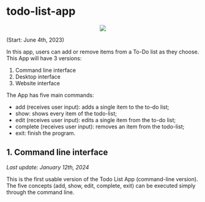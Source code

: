 # todo-list-app
<p align="center">
  <img src="https://github.com/anasanchesdev/todo-list-app/assets/135439323/7a5dda58-b6b8-4bac-b130-b9ad1d20f627" />
</p>
(Start: June 4th, 2023)

In this app, users can add or remove items from a To-Do list as they choose.
This App will have 3 versions:
1. Command line interface 
2. Desktop interface
3. Website interface

The App has five main commands:
- add (receives user input): adds a single item to the to-do list;
- show: shows every item of the todo-list;
- edit (receives user input): edits a single item from the to-do list;
- complete (receives user input): removes an item from the todo-list;
- exit: finish the program.
## 1. Command line interface

_Last update: January 12th, 2024_

This is the first usable version of the Todo List App (command-line version). The five concepts (add, show, edit, complete, exit) can be executed simply through the command line.

[//]: # (#### Demonstration:)

[//]: # ()
[//]: # (![first-demo]&#40;readme_imgs/first-demo.png&#41;)

[//]: # ()
[//]: # (If the user types "add", the program will ask for the to-do:)

[//]: # ()
[//]: # (![add-demo]&#40;readme_imgs/add-demo.png&#41;)

[//]: # ()
[//]: # (Then the user can type "show" to see the enumerated list of to-dos:)

[//]: # ()
[//]: # (![show-demo]&#40;readme_imgs/show-demo.png&#41;)

[//]: # ()
[//]: # (If the user wants to edit a to-do, they should type "edit", then the app will ask for the number that corresponds to the to-do. After that, it will ask for the new to-do and replace it:)

[//]: # ()
[//]: # (![edit-demo]&#40;readme_imgs/edit-demo.png&#41;)

[//]: # ()
[//]: # (If the user wants to mark a to-do as complete, they should type "complete" and give the number that corresponds to the to-do &#40;similar to "edit"&#41;:)

[//]: # ()
[//]: # (![complete-demo]&#40;readme_imgs/complete-demo.png&#41;)

[//]: # ()
[//]: # (Finally, if the user wants to exit the app, they should type "exit":)

[//]: # ()
[//]: # (![exit-demo]&#40;readme_imgs/exit.png&#41;)
